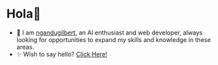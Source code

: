 # Hola👋
- 🤖 I am [ngandugilbert](https://github.com/ngandugilbert/ngandugilbert), an AI enthusiast and web developer, always looking for opportunities to expand my skills and knowledge in these areas.
- ✨ Wish to say hello? [Click Here!](mailto:ngandugilbert18@gmail.com) 


<!---
ngandugilbert/ngandugilbert is a ✨ special ✨ repository because its `README.md` (this file) appears on your GitHub profile.
You can click the Preview link to take a look at your changes.
--->
